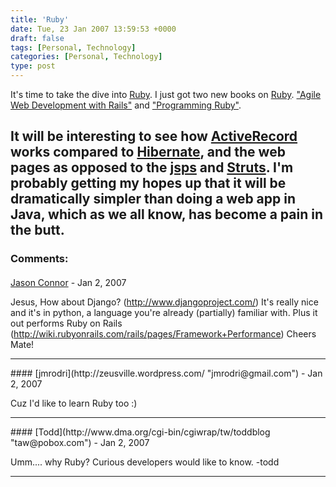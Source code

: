 ```yaml
---
title: 'Ruby'
date: Tue, 23 Jan 2007 13:59:53 +0000
draft: false
tags: [Personal, Technology]
categories: [Personal, Technology]
type: post
---
```


It's time to take the dive into [Ruby](http://www.ruby-lang.org/en/). I just got two new books on [Ruby](http://www.ruby-lang.org/en/). ["Agile Web Development with Rails"](http://www.amazon.com/Agile-Development-Rails-Dave-Thomas/dp/0977616630/sr=8-1/qid=1169560305/ref=pd_bbs_sr_1/103-0439918-2168659?ie=UTF8&s=books) and ["Programming Ruby"](http://www.amazon.com/Programming-Ruby-Pragmatic-Programmers-Second/dp/0974514055/sr=1-1/qid=1169560405/ref=pd_bbs_sr_1/103-0439918-2168659?ie=UTF8&s=books).

It will be interesting to see how [ActiveRecord](http://rubyforge.org/projects/activerecord/) works compared to [Hibernate](http://www.hibernate.org), and the web pages as opposed to the [jsps](http://java.sun.com/products/jsp/) and [Struts](http://struts.apache.org/). I'm probably getting my hopes up that it will be dramatically simpler than doing a web app in Java, which as we all know, has become a pain in the butt.
---
### Comments:
####
[Jason Connor](http://glutt.com "jlc@glutt.com") - <time datetime="2007-01-23 18:08:14">Jan 2, 2007</time>

Jesus, How about Django? (http://www.djangoproject.com/) It's really nice and it's in python, a language you're already (partially) familiar with. Plus it out performs Ruby on Rails (http://wiki.rubyonrails.com/rails/pages/Framework+Performance) Cheers Mate!
<hr />
####
[jmrodri](http://zeusville.wordpress.com/ "jmrodri@gmail.com") - <time datetime="2007-01-23 23:46:12">Jan 2, 2007</time>

Cuz I'd like to learn Ruby too :)
<hr />
####
[Todd](http://www.dma.org/cgi-bin/cgiwrap/tw/toddblog "taw@pobox.com") - <time datetime="2007-01-30 18:56:49">Jan 2, 2007</time>

Umm.... why Ruby? Curious developers would like to know. -todd
<hr />
